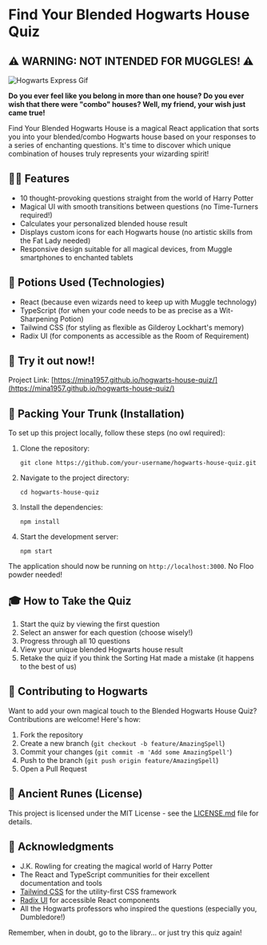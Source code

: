 # Find Your Blended Hogwarts House Quiz

## ⚠️ WARNING: NOT INTENDED FOR MUGGLES! ⚠️

![Hogwarts Express Gif](https://user-images.githubusercontent.com/50711847/177227560-a77973d7-95ff-45cb-9fcd-6de9a64a45f0.gif)

**Do you ever feel like you belong in more than one house? Do you ever wish that there were "combo" houses? Well, my friend, your wish just came true!**

Find Your Blended Hogwarts House is a magical React application that sorts you into your blended/combo Hogwarts house based on your responses to a series of enchanting questions. It's time to discover which unique combination of houses truly represents your wizarding spirit!

## 🧙‍♂️ Features

- 10 thought-provoking questions straight from the world of Harry Potter
- Magical UI with smooth transitions between questions (no Time-Turners required!)
- Calculates your personalized blended house result
- Displays custom icons for each Hogwarts house (no artistic skills from the Fat Lady needed)
- Responsive design suitable for all magical devices, from Muggle smartphones to enchanted tablets

## 🧪 Potions Used (Technologies)

- React (because even wizards need to keep up with Muggle technology)
- TypeScript (for when your code needs to be as precise as a Wit-Sharpening Potion)
- Tailwind CSS (for styling as flexible as Gilderoy Lockhart's memory)
- Radix UI (for components as accessible as the Room of Requirement)

## 🦉 Try it out now!!

Project Link: [https://mina1957.github.io/hogwarts-house-quiz/](https://mina1957.github.io/hogwarts-house-quiz/)

## 🧳 Packing Your Trunk (Installation)

To set up this project locally, follow these steps (no owl required):

1. Clone the repository:
   ```
   git clone https://github.com/your-username/hogwarts-house-quiz.git
   ```

2. Navigate to the project directory:
   ```
   cd hogwarts-house-quiz
   ```

3. Install the dependencies:
   ```
   npm install
   ```

4. Start the development server:
   ```
   npm start
   ```

The application should now be running on `http://localhost:3000`. No Floo powder needed!

## 🎓 How to Take the Quiz

1. Start the quiz by viewing the first question
2. Select an answer for each question (choose wisely!)
3. Progress through all 10 questions
4. View your unique blended Hogwarts house result
5. Retake the quiz if you think the Sorting Hat made a mistake (it happens to the best of us)

## 🤝 Contributing to Hogwarts

Want to add your own magical touch to the Blended Hogwarts House Quiz? Contributions are welcome! Here's how:

1. Fork the repository
2. Create a new branch (`git checkout -b feature/AmazingSpell`)
3. Commit your changes (`git commit -m 'Add some AmazingSpell'`)
4. Push to the branch (`git push origin feature/AmazingSpell`)
5. Open a Pull Request

## 📜 Ancient Runes (License)

This project is licensed under the MIT License - see the [LICENSE.md](LICENSE.md) file for details.

## 🙏 Acknowledgments

- J.K. Rowling for creating the magical world of Harry Potter
- The React and TypeScript communities for their excellent documentation and tools
- [Tailwind CSS](https://tailwindcss.com/) for the utility-first CSS framework
- [Radix UI](https://www.radix-ui.com/) for accessible React components
- All the Hogwarts professors who inspired the questions (especially you, Dumbledore!)

Remember, when in doubt, go to the library... or just try this quiz again!
